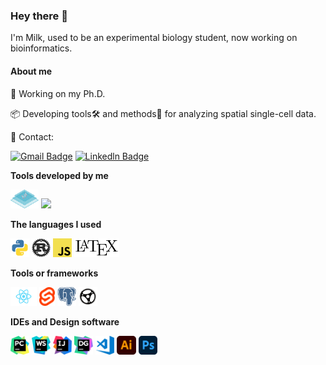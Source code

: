 ### Hey there 👋

I'm Milk, used to be an experimental biology student, now working on bioinformatics.



#### About me

🎒 Working on my Ph.D.

📦 Developing tools🛠 and methods🔌 for analyzing spatial single-cell data.

💬 Contact:

[![Gmail Badge](https://img.shields.io/badge/-zym.zym1220@gmail.com-D44638?style=for-the-badge&logo=Gmail&logoColor=white)](mailto:zym.zym1220@gmail.com)
[![Linkedln Badge](https://img.shields.io/badge/-Zheng%20Yimin-0077B5?style=for-the-badge&logo=LinkedIn)](https://www.linkedin.com/in/%E6%98%93%E6%B0%91-%E9%83%91-562923160/)



**Tools developed by me**

<a href="https://github.com/Mr-Milk/SpatialTis" alt="SpatialTis"><img height=30 src="images/spatialtis.svg"/></a> <a href="https://github.com/Mr-Milk/python-hmr" alt="python-hmr"><img height=30 src="https://github.com/Mr-Milk/python-hmr/raw/main/img/logo.svg"/></a>


**The languages I used**

<img height=30 src="images/python.svg"/> <img height=30 src="images/rust.svg"/> <img height=30 src="images/javascript.svg"/> <img height=30 src="images/latex.png"/>



**Tools or frameworks**

<img height=30 src="images/react.png"/> <img height=30 src="images/svelte.png"/> <img height=30 src="images/postgresql.svg"/> <img height=30 src="images/rust-actix.png"/>



**IDEs and Design software**

<img height=30 src="images/pycharm.png"/> <img height=30 src="images/webstorm.svg"/> <img height=30 src="images/intellij.png"/> <img height=30 src="images/datagrip.png"/> <img height=30 src="images/vscode.png"/> <img height=30 src="images/adobe-ai.png"/> <img height=30 src="images/adobe-ps.png"/>
